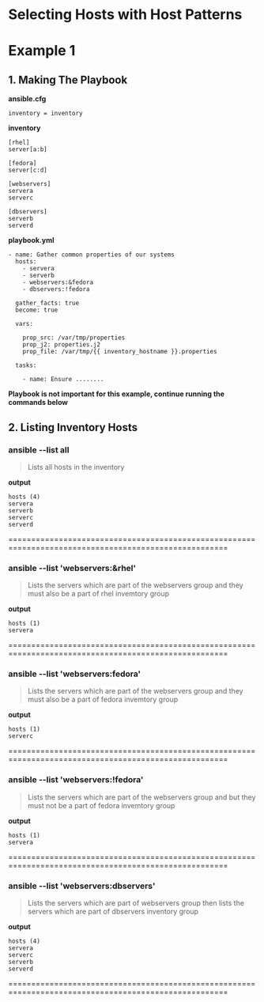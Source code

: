 # Selecting Hosts with Host Patterns
# Example 1
## 1. Making The Playbook
**ansible.cfg**
```
inventory = inventory
```

**inventory**
```
[rhel]
server[a:b]

[fedora]
server[c:d]

[webservers]
servera
serverc

[dbservers]
serverb
serverd
```
**playbook.yml**
```
- name: Gather common properties of our systems
  hosts:
    - servera
    - serverb
    - webservers:&fedora
    - dbservers:!fedora

  gather_facts: true
  become: true

  vars:

    prop_src: /var/tmp/properties
    prop_j2: properties.j2
    prop_file: /var/tmp/{{ inventory_hostname }}.properties

  tasks:

    - name: Ensure ........
```
 **Playbook is not important for this example, continue running the commands below**
 
## 2. Listing Inventory Hosts
### ansible --list all
> Lists all hosts in the inventory
 
**output**
```
hosts (4)
servera
serverb
serverc
serverd
```
======================================================================================================
### ansible --list 'webservers:&rhel'
> Lists the servers which are part of the webservers group and they must also be a part of rhel invemtory group

**output**
```
hosts (1)
servera
```
======================================================================================================
### ansible --list 'webservers:fedora'
> Lists the servers which are part of the webservers group and they must also be a part of fedora invemtory group

**output**
```
hosts (1)
serverc
```
======================================================================================================
### ansible --list 'webservers:!fedora'
> Lists the servers which are part of the webservers group and but they must not be a part of fedora invemtory group

**output**
```
hosts (1)
servera
```
======================================================================================================
### ansible --list 'webservers:dbservers'
> Lists the servers which are part of webservers group then lists the servers which are part of dbservers inventory group

**output**
```
hosts (4)
servera
serverc
serverb
serverd
```
======================================================================================================
